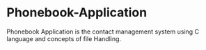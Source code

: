 # Phonebook-Application
Phonebook Application is the contact management system using C language and concepts of file Handling.
